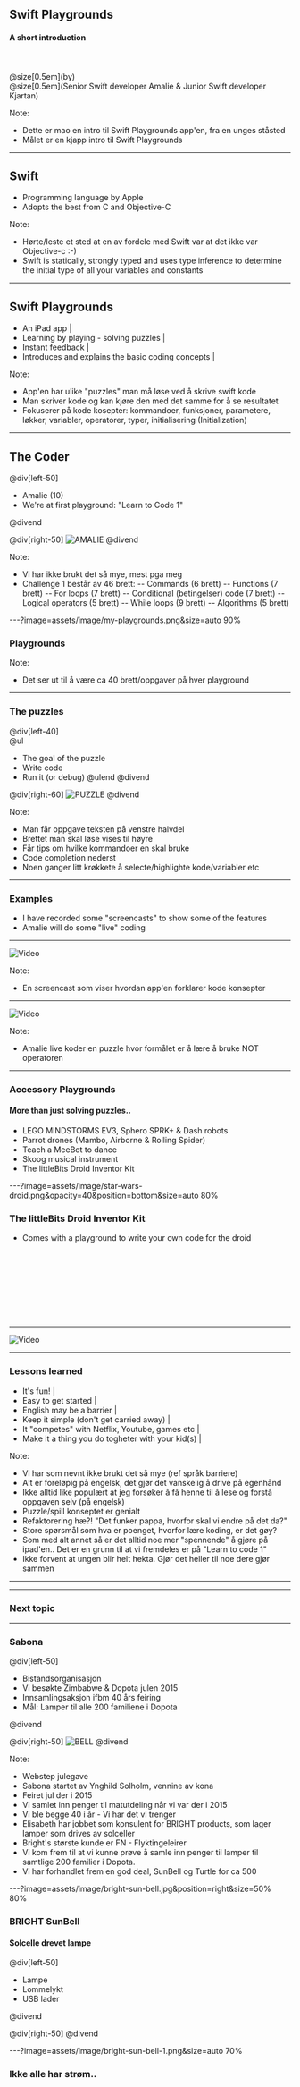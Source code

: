 ## Swift Playgrounds

#### A short introduction
<br>
<br>
@size[0.5em](by)
<br>
@size[0.5em](Senior Swift developer Amalie & Junior Swift developer Kjartan)

Note:
- Dette er mao en intro til Swift Playgrounds app'en, fra en unges ståsted
- Målet er en kjapp intro til Swift Playgrounds

---

## Swift

- Programming language by Apple
- Adopts the best from C and Objective-C

Note:
- Hørte/leste et sted at en av fordele med Swift var at det ikke var Objective-c :-)
- Swift is statically, strongly typed and uses type inference to determine the initial type of all your variables and constants

---

## Swift Playgrounds

- An iPad app |
- Learning by playing - solving puzzles |
- Instant feedback |
- Introduces and explains the basic coding concepts |

Note:
- App'en har ulike "puzzles" man må løse ved å skrive swift kode
- Man skriver kode og kan kjøre den med det samme for å se resultatet
- Fokuserer på kode kosepter: kommandoer, funksjoner, parametere, løkker, variabler, operatorer, typer, initialisering (Initialization)

---

## The Coder

@div[left-50]
<br>
<ul>
<li>Amalie (10)
<li>We're at first playground: "Learn to Code 1"
</ul>
@divend

@div[right-50]
![AMALIE](assets/image/amalie-coding.jpg)
@divend

Note:
- Vi har ikke brukt det så mye, mest pga meg
- Challenge 1 består av 46 brett:
-- Commands (6 brett)
-- Functions (7 brett)
-- For loops (7 brett)
-- Conditional (betingelser) code (7 brett)
-- Logical operators (5 brett)
-- While loops (9 brett)
-- Algorithms (5 brett)

---?image=assets/image/my-playgrounds.png&size=auto 90%

### Playgrounds

Note:
- Det ser ut til å være ca 40 brett/oppgaver på hver playground

---

### The puzzles

@div[left-40]
<br>
@ul
- The goal of the puzzle
- Write code
- Run it (or debug)
@ulend
@divend

@div[right-60]
![PUZZLE](assets/image/swift-screendump-1.png)
@divend

Note:
- Man får oppgave teksten på venstre halvdel
- Brettet man skal løse vises til høyre
- Får tips om hvilke kommandoer en skal bruke
- Code completion nederst
- Noen ganger litt krøkkete å selecte/highlighte kode/variabler etc

---

### Examples

- I have recorded some "screencasts" to show some of the features
- Amalie will do some "live" coding

---

![Video](https://www.youtube.com/embed/uKIxWfVBcMU)

Note:
- En screencast som viser hvordan app'en forklarer kode konsepter

---

![Video](https://www.youtube.com/embed/cjCc070rqoY)

Note:
- Amalie live koder en puzzle hvor formålet er å lære å bruke NOT operatoren

---

### Accessory Playgrounds

#### More than just solving puzzles..

- LEGO MINDSTORMS EV3, Sphero SPRK+ & Dash  robots
- Parrot drones (Mambo, Airborne & Rolling Spider)
- Teach a MeeBot to dance
- Skoog musical instrument
- The littleBits Droid Inventor Kit

---?image=assets/image/star-wars-droid.png&opacity=40&position=bottom&size=auto 80%

### The littleBits Droid Inventor Kit

- Comes with a playground to write your own code for the droid
<br><br><br>
<br><br><br>
<br><br><br>
---

![Video](https://www.youtube.com/embed/NWc3Fdkwr90)

---

### Lessons learned

- It's fun! |
- Easy to get started |
- English may be a barrier |
- Keep it simple (don't get carried away) |
- It "competes" with Netflix, Youtube, games etc |
- Make it a thing you do togheter with your kid(s) |

Note:
- Vi har som nevnt ikke brukt det så mye (ref språk barriere)
- Alt er foreløpig på engelsk, det gjør det vanskelig å drive på egenhånd
- Ikke alltid like populært at jeg forsøker å få henne til å lese og forstå oppgaven selv (på engelsk)
- Puzzle/spill konseptet er genialt
- Refaktorering hæ?! "Det funker pappa, hvorfor skal vi endre på det da?"
- Store spørsmål som hva er poenget, hvorfor lære koding, er det gøy?
- Som med alt annet så er det alltid noe mer "spennende" å gjøre på ipad'en.. Det er en grunn til at vi fremdeles er på "Learn to code 1"
- Ikke forvent at ungen blir helt hekta. Gjør det heller til noe dere gjør sammen

---

---

### Next topic

---

### Sabona

@div[left-50]
<br>
<ul>
<li>Bistandsorganisasjon
<li>Vi besøkte Zimbabwe & Dopota julen 2015
<li>Innsamlingsaksjon ifbm 40 års feiring
<li>Mål: Lamper til alle 200 familiene i Dopota
</ul>
@divend

@div[right-50]
![BELL](assets/image/sabona.jpg)
@divend



Note:
- Webstep julegave
- Sabona startet av Ynghild Solholm, vennine av kona
- Feiret jul der i 2015
- Vi samlet inn penger til matutdeling når vi var der i 2015
- Vi ble begge 40 i år - Vi har det vi trenger
- Elisabeth har jobbet som konsulent for BRIGHT products, som lager lamper som drives av solceller
- Bright's største kunde er FN - Flyktingeleirer
- Vi kom frem til at vi kunne prøve å samle inn penger til lamper til samtlige 200 familier i Dopota.
- Vi har forhandlet frem en god deal, SunBell og Turtle for ca 500

---?image=assets/image/bright-sun-bell.jpg&position=right&size=50% 80%

### BRIGHT SunBell

#### Solcelle drevet lampe

@div[left-50]
<br>
<ul>
<li>Lampe
<li>Lommelykt
<li>USB lader
</ul>
@divend

@div[right-50]
@divend

---?image=assets/image/bright-sun-bell-1.png&size=auto 70%

### Ikke alle har strøm..
<br><br><br>
<br><br><br>
<br><br><br>
<br>
---

### God tur!!
